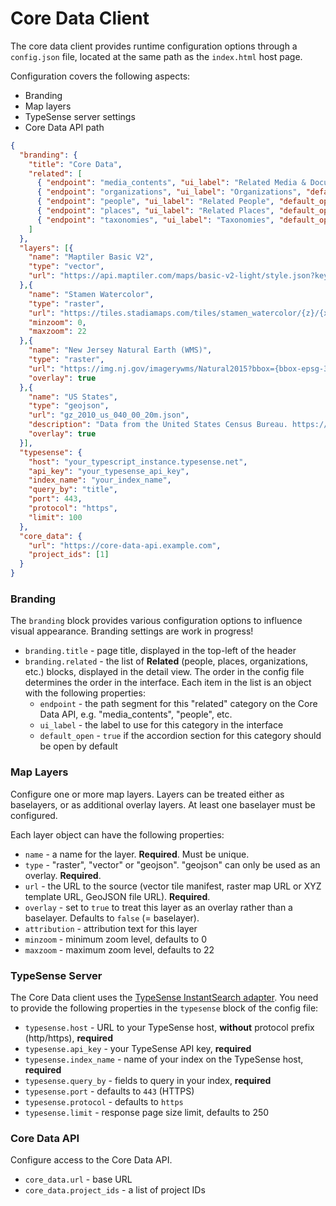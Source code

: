 # Core Data Client

The core data client provides runtime configuration options through a `config.json` file, located at the same path as the `index.html` host page.

Configuration covers the following aspects:

- Branding
- Map layers
- TypeSense server settings
- Core Data API path

```json
{
  "branding": {
    "title": "Core Data",
    "related": [
      { "endpoint": "media_contents", "ui_label": "Related Media & Documents", "default_open": false },
      { "endpoint": "organizations", "ui_label": "Organizations", "default_open": false },
      { "endpoint": "people", "ui_label": "Related People", "default_open": false },
      { "endpoint": "places", "ui_label": "Related Places", "default_open": false },
      { "endpoint": "taxonomies", "ui_label": "Taxonomies", "default_open": false }
    ]
  },
  "layers": [{ 
    "name": "Maptiler Basic V2",
    "type": "vector", 
    "url": "https://api.maptiler.com/maps/basic-v2-light/style.json?key=<your_api_key>"
  },{ 
    "name": "Stamen Watercolor",
    "type": "raster",
    "url": "https://tiles.stadiamaps.com/tiles/stamen_watercolor/{z}/{x}/{y}.jpg",
    "minzoom": 0,
    "maxzoom": 22
  },{
    "name": "New Jersey Natural Earth (WMS)",
    "type": "raster",
    "url": "https://img.nj.gov/imagerywms/Natural2015?bbox={bbox-epsg-3857}&format=image/png&service=WMS&version=1.1.1&request=GetMap&srs=EPSG:3857&transparent=true&width=256&height=256&layers=Natural2015",
    "overlay": true
  },{ 
    "name": "US States", 
    "type": "geojson", 
    "url": "gz_2010_us_040_00_20m.json", 
    "description": "Data from the United States Census Bureau. https://eric.clst.org/tech/usgeojson/",
    "overlay": true
  }],
  "typesense": {
    "host": "your_typescript_instance.typesense.net",
    "api_key": "your_typesense_api_key",
    "index_name": "your_index_name",
    "query_by": "title",
    "port": 443,
    "protocol": "https",
    "limit": 100
  },
  "core_data": {
    "url": "https://core-data-api.example.com",
    "project_ids": [1]
  }
}
```
### Branding

The `branding` block provides various configuration options to influence visual appearance. Branding settings are work in progress!

- `branding.title` - page title, displayed in the top-left of the header
- `branding.related` - the list of __Related__ (people, places, organizations, etc.) blocks, displayed in the detail view. The order in the config file 
  determines the order in the interface. Each item in the list is an object with the following properties:
  - `endpoint` - the path segment for this "related" category on the Core Data API, e.g. "media_contents", "people", etc.
  - `ui_label` - the label to use for this category in the interface
  - `default_open` - `true` if the accordion section for this category should be open by default

### Map Layers

Configure one or more map layers. Layers can be treated either as baselayers, or as additional overlay layers. At least one baselayer must be configured.

Each layer object can have the following properties:

- `name` - a name for the layer. __Required__. Must be unique.
- `type` - "raster", "vector" or "geojson". "geojson" can only be used as an overlay. __Required__.
- `url` - the URL to the source (vector tile manifest, raster map URL or XYZ template URL, GeoJSON file URL). __Required__.
- `overlay` - set to `true` to treat this layer as an overlay rather than a baselayer. Defaults to `false` (= baselayer).
- `attribution` - attribution text for this layer
- `minzoom` - minimum zoom level, defaults to 0
- `maxzoom` - maximum zoom level, defaults to 22

### TypeSense Server

The Core Data client uses the [TypeSense InstantSearch adapter](https://github.com/typesense/typesense-instantsearch-adapter). You need to provide the following
properties in the `typesense` block of the config file:

- `typesense.host` - URL to your TypeSense host, __without__ protocol prefix (http/https), __required__ 
- `typesense.api_key` - your TypeSense API key, __required__
- `typesense.index_name` - name of your index on the TypeSense host, __required__
- `typesense.query_by` - fields to query in your index, __required__
- `typesense.port` - defaults to `443` (HTTPS)
- `typesense.protocol` - defaults to `https` 
- `typesense.limit` - response page size limit, defaults to 250

### Core Data API

Configure access to the Core Data API.

- `core_data.url` - base URL
- `core_data.project_ids` - a list of project IDs



